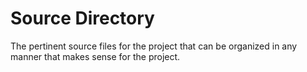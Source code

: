 # Source Directory
The pertinent source files for the project that can be organized in any manner that makes sense for the project. 